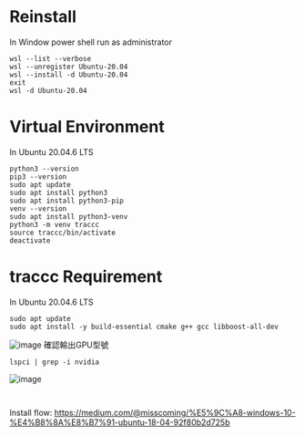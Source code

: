 # Reinstall 
In Window power shell run as administrator
```
wsl --list --verbose
wsl --unregister Ubuntu-20.04
wsl --install -d Ubuntu-20.04
exit
wsl -d Ubuntu-20.04
```
# Virtual Environment 
In Ubuntu 20.04.6 LTS
```
python3 --version
pip3 --version
sudo apt update
sudo apt install python3
sudo apt install python3-pip
venv --version
sudo apt install python3-venv
python3 -m venv traccc
source traccc/bin/activate
deactivate
```
# traccc Requirement
In Ubuntu 20.04.6 LTS
```
sudo apt update
sudo apt install -y build-essential cmake g++ gcc libboost-all-dev

```
![image](https://github.com/user-attachments/assets/cd8ec24d-a22e-47bb-9572-ced6aa340b8d)
確認輸出GPU型號
```
lspci | grep -i nvidia
```
![image](https://github.com/user-attachments/assets/cf7c0e12-ef7e-4ec6-bb23-aadd0db52af1)
```
```

```
```




Install flow: https://medium.com/@misscoming/%E5%9C%A8-windows-10-%E4%B8%8A%E8%B7%91-ubuntu-18-04-92f80b2d725b

